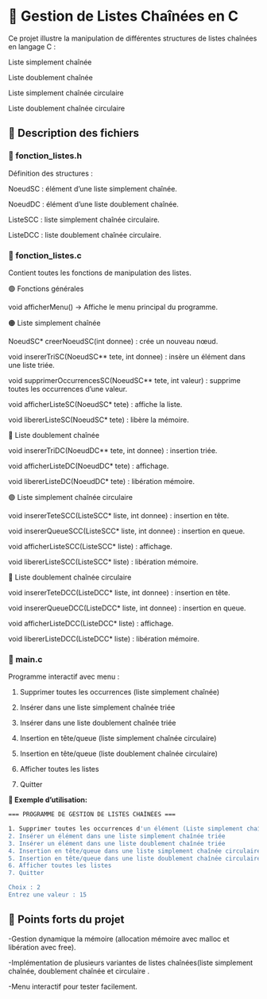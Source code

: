 # 📘 Gestion de Listes Chaînées en C

Ce projet illustre la manipulation de différentes structures de listes chaînées en langage C :

Liste simplement chaînée

Liste doublement chaînée

Liste simplement chaînée circulaire

Liste doublement chaînée circulaire

## 📖 Description des fichiers

### 🔹 fonction_listes.h

Définition des structures :

NoeudSC : élément d’une liste simplement chaînée.

NoeudDC : élément d’une liste doublement chaînée.

ListeSCC : liste simplement chaînée circulaire.

ListeDCC : liste doublement chaînée circulaire.

### 🔹 fonction_listes.c

Contient toutes les fonctions de manipulation des listes.

🟢 Fonctions générales

void afficherMenu()
→ Affiche le menu principal du programme.


🟠 Liste simplement chaînée

NoeudSC* creerNoeudSC(int donnee) : crée un nouveau nœud.

void insererTriSC(NoeudSC** tete, int donnee) : insère un élément dans une liste triée.

void supprimerOccurrencesSC(NoeudSC** tete, int valeur) : supprime toutes les occurrences d’une valeur.

void afficherListeSC(NoeudSC* tete) : affiche la liste.

void libererListeSC(NoeudSC* tete) : libère la mémoire.


🔵 Liste doublement chaînée

void insererTriDC(NoeudDC** tete, int donnee) : insertion triée.

void afficherListeDC(NoeudDC* tete) : affichage.

void libererListeDC(NoeudDC* tete) : libération mémoire.


🟣 Liste simplement chaînée circulaire

void insererTeteSCC(ListeSCC* liste, int donnee) : insertion en tête.

void insererQueueSCC(ListeSCC* liste, int donnee) : insertion en queue.

void afficherListeSCC(ListeSCC* liste) : affichage.

void libererListeSCC(ListeSCC* liste) : libération mémoire.


🔴 Liste doublement chaînée circulaire

void insererTeteDCC(ListeDCC* liste, int donnee) : insertion en tête.

void insererQueueDCC(ListeDCC* liste, int donnee) : insertion en queue.

void afficherListeDCC(ListeDCC* liste) : affichage.

void libererListeDCC(ListeDCC* liste) : libération mémoire.




### 🔹 main.c

Programme interactif avec menu :

1. Supprimer toutes les occurrences (liste simplement chaînée)


2. Insérer dans une liste simplement chaînée triée


3. Insérer dans une liste doublement chaînée triée


4. Insertion en tête/queue (liste simplement chaînée circulaire)


5. Insertion en tête/queue (liste doublement chaînée circulaire)


6. Afficher toutes les listes


7. Quitter




**🧪 Exemple d’utilisation:**

```bash
=== PROGRAMME DE GESTION DE LISTES CHAÎNÉES ===

1. Supprimer toutes les occurrences d'un élément (Liste simplement chaînée)
2. Insérer un élément dans une liste simplement chaînée triée
3. Insérer un élément dans une liste doublement chaînée triée
4. Insertion en tête/queue dans une liste simplement chaînée circulaire
5. Insertion en tête/queue dans une liste doublement chaînée circulaire
6. Afficher toutes les listes
7. Quitter

Choix : 2
Entrez une valeur : 15
```

## 📌 Points forts du projet


-Gestion dynamique la mémoire (allocation mémoire avec malloc et libération avec free).

-Implémentation de plusieurs variantes de listes chaînées(liste simplement chaînée, doublement chaînée et circulaire .

-Menu interactif pour tester facilement.

